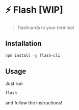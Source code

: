 ⚡️ Flash [WIP]
==============

> flashcards in your terminal

## Installation

```sh
npm install -g flash-cli
```

## Usage

Just run

```sh
flash
```

and follow the instructions!
